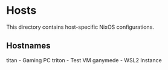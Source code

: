# Hosts

This directory contains host-specific NixOS configurations.

## Hostnames

titan - Gaming PC
triton - Test VM
ganymede - WSL2 Instance
